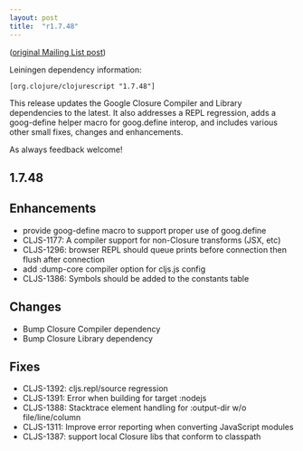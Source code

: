 ```yaml
---
layout: post
title:  "r1.7.48"
---
```


([original Mailing List post](https://groups.google.com/d/msg/clojurescript/zvZtw7UoyQA/cyP0r6HeAwAJ))

Leiningen dependency information:

    [org.clojure/clojurescript "1.7.48"]

This release updates the Google Closure Compiler and Library
dependencies to the latest. It also addresses a REPL regression, adds
a goog-define helper macro for goog.define interop, and includes
various other small fixes, changes and enhancements.

As always feedback welcome!

## 1.7.48

## Enhancements
* provide goog-define macro to support proper use of goog.define
* CLJS-1177: A compiler support for non-Closure transforms (JSX, etc)
* CLJS-1296: browser REPL should queue prints before connection then flush after connection
* add :dump-core compiler option for cljs.js config
* CLJS-1386: Symbols should be added to the constants table

## Changes
* Bump Closure Compiler dependency
* Bump Closure Library dependency

## Fixes
* CLJS-1392: cljs.repl/source regression
* CLJS-1391: Error when building for target :nodejs
* CLJS-1388: Stacktrace element handling for :output-dir w/o file/line/column
* CLJS-1311: Improve error reporting when converting JavaScript modules
* CLJS-1387: support local Closure libs that conform to classpath
